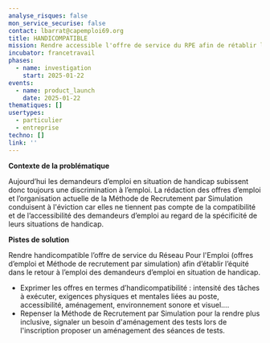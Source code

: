 ```yaml
---
analyse_risques: false
mon_service_securise: false
contact: lbarrat@capemploi69.org
title: HANDICOMPATIBLE
mission: Rendre accessible l'offre de service du RPE afin de rétablir l'équité dans le retour à l'emploi des personnes en situation de handicap
incubator: francetravail
phases:
  - name: investigation
    start: 2025-01-22
events:
  - name: product_launch
    date: 2025-01-22
thematiques: []
usertypes:
  - particulier
  - entreprise
techno: []
link: ''
---
```

**Contexte de la problématique**

Aujourd’hui les demandeurs d’emploi en situation de handicap subissent donc toujours une discrimination à l’emploi. 
La rédaction des offres d’emploi et l’organisation actuelle de la Méthode de Recrutement par Simulation conduisent à l'éviction car elles ne tiennent pas compte de la compatibilité et de l’accessibilité des demandeurs d’emploi  au regard de la spécificité de leurs situations de handicap.



**Pistes de solution**

Rendre handicompatible l’offre de service du Réseau Pour l'Emploi (offres d’emploi et Méthode de recrutement par simulation) afin d’établir l’équité dans le retour à l’emploi des demandeurs d’emploi en situation de handicap. 
* Exprimer les offres en termes d’handicompatibilité : intensité des tâches à exécuter, exigences physiques et mentales liées au poste, accessibilité, aménagement, environnement sonore et visuel….
* Repenser la Méthode de Recrutement par Simulation pour la rendre plus inclusive, signaler un besoin d'aménagement des tests lors de l'inscription proposer un aménagement des séances de tests.


